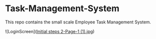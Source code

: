 # Task-Management-System

This repo contains the small scale Employee Task Management System.

![LoginScreen]([Initial steps 2-Page-1 (1).jpg](https://github.com/aliyan110/Task-Management-System/blob/cd257ec5cfa6d3c63130611a42560d7c65421547/Initial%20steps%202-Page-1%20(1).jpg))

